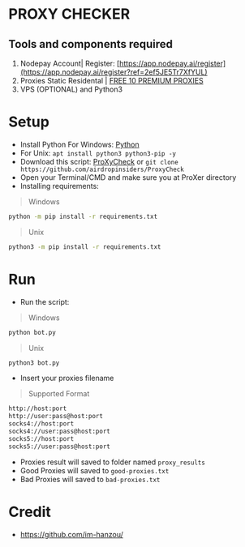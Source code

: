 # PROXY CHECKER

## Tools and components required
1. Nodepay Account| Register: [https://app.nodepay.ai/register](https://app.nodepay.ai/register?ref=2ef5JE5Tr7XfYUL)
2. Proxies Static Residental | [FREE 10 PREMIUM PROXIES](https://www.webshare.io/?referral_code=gbny3acbph42)
3. VPS (OPTIONAL) and Python3

# Setup 
- Install Python For Windows: [Python](https://www.python.org/ftp/python/3.13.0/python-3.13.0-amd64.exe)
- For Unix: ``apt install python3 python3-pip -y``
- Download this script: [ProXyCheck](https://github.com/airdropinsiders/ProxyCheck/archive/refs/heads/main.zip) or ``git clone https://github.com/airdropinsiders/ProxyCheck``
- Open your Terminal/CMD and make sure you at ProXer directory
- Installing requirements:
>Windows
```bash
python -m pip install -r requirements.txt
```
>Unix
```bash
python3 -m pip install -r requirements.txt
```
# Run
- Run the script:
>Windows
```bash
python bot.py
```
>Unix
```bash
python3 bot.py
```
- Insert your proxies filename
>Supported Format
```bash
http://host:port
http://user:pass@host:port
socks4://host:port
socks4://user:pass@host:port
socks5://host:port
socks5://user:pass@host:port
```
- Proxies result will saved to folder named ``proxy_results``
- Good Proxies will saved to ``good-proxies.txt``
- Bad Proxies will saved to ``bad-proxies.txt``

# Credit
- https://github.com/im-hanzou/
